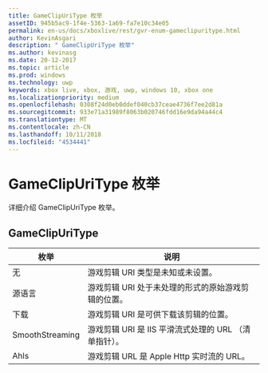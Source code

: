 ```yaml
---
title: GameClipUriType 枚举
assetID: 945b5ac9-1f4e-5363-1a69-fa7e10c34e05
permalink: en-us/docs/xboxlive/rest/gvr-enum-gameclipuritype.html
author: KevinAsgari
description: " GameClipUriType 枚举"
ms.author: kevinasg
ms.date: 20-12-2017
ms.topic: article
ms.prod: windows
ms.technology: uwp
keywords: xbox live, xbox, 游戏, uwp, windows 10, xbox one
ms.localizationpriority: medium
ms.openlocfilehash: 0308f24d0eb0ddef040cb37ceae4736f7ee2d81a
ms.sourcegitcommit: 933e71a31989f8063b020746fdd16e9da94a44c4
ms.translationtype: MT
ms.contentlocale: zh-CN
ms.lasthandoff: 10/11/2018
ms.locfileid: "4534441"
---
```

# <a name="gameclipuritype-enumeration"></a>GameClipUriType 枚举
详细介绍 GameClipUriType 枚举。 
<a id="ID4ET"></a>

 
## <a name="gameclipuritype"></a>GameClipUriType
 
| <b>枚举</b>| <b>说明</b>| 
| --- | --- | 
| 无| 游戏剪辑 URI 类型是未知或未设置。| 
| 源语言| 游戏剪辑 URI 处于未处理的形式的原始游戏剪辑的位置。| 
| 下载| 游戏剪辑 URI 是可供下载该剪辑的位置。| 
| SmoothStreaming| 游戏剪辑 URI 是 IIS 平滑流式处理的 URL （清单指针）。| 
| Ahls| 游戏剪辑 URL 是 Apple Http 实时流的 URL。| 
  